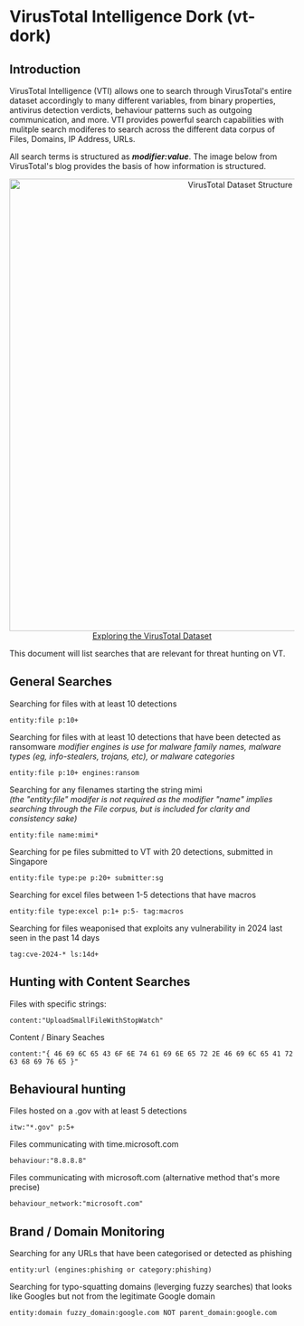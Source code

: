 # VirusTotal Intelligence Dork (vt-dork)

## Introduction

VirusTotal Intelligence (VTI) allows one to search through VirusTotal's entire dataset accordingly to many different variables, from binary properties, antivirus detection verdicts, behaviour patterns such as outgoing communication, and more. 
VTI provides powerful search capabilities with mulitple search modiferes to search across the different data corpus of Files, Domains, IP Address, URLs. <br>

All search terms is structured as ***modifier:value***.
The image below from VirusTotal's blog provides the basis of how information is structured. 

<p align="center">
  <img src="https://lh7-rt.googleusercontent.com/docsz/AD_4nXdJ1cLcETZLA8AQG4szbnYyDQdEk3zn9PTtfcf7pwun5Kf-pAhYxQPH5Rf02WL8rxGBklRa7uyCo04VctDMuGTeku6k_yLvna6MiDfpsyuUEveCg50ppeUzElUz4ZWSLR6l6p6uvrzRVR3aezkSAiDDNFU?key=fmyi2KLpW11xkeIveMXX7Q" width="800" alt="VirusTotal Dataset Structure"> <br>
<a href="https://blog.virustotal.com/2024/08/VT-S1-EffectiveResearch.html">Exploring the VirusTotal Dataset</a>
</p>

This document will list searches that are relevant for threat hunting on VT. 

## General Searches

Searching for files with at least 10 detections
```
entity:file p:10+
```

Searching for files with at least 10 detections that have been detected as ransomware
_modifier engines is use for malware family names, malware types (eg, info-stealers, trojans, etc), or malware categories_
```
entity:file p:10+ engines:ransom
```

Searching for any filenames starting the string mimi <br>
_(the "entity:file" modifer is not required as the modifier "name" implies searching through the File corpus, but is included for clarity and consistency sake)_

```
entity:file name:mimi* 
```

Searching for pe files submitted to VT with 20 detections, submitted in Singapore
```
entity:file type:pe p:20+ submitter:sg
```

Searching for excel files between 1-5 detections that have macros
```
entity:file type:excel p:1+ p:5- tag:macros
```

Searching for files weaponised that exploits any vulnerability in 2024 last seen in the past 14 days
```
tag:cve-2024-* ls:14d+ 
```

## Hunting with Content Searches 

Files with specific strings: 
```
content:"UploadSmallFileWithStopWatch"
```

Content / Binary Seaches
```
content:"{ 46 69 6C 65 43 6F 6E 74 61 69 6E 65 72 2E 46 69 6C 65 41 72 63 68 69 76 65 }"
```

## Behavioural hunting

Files hosted on a .gov with at least 5 detections
```
itw:"*.gov" p:5+
```

Files communicating with time.microsoft.com
```
behaviour:"8.8.8.8"
```

Files communicating with microsoft.com (alternative method that's more precise)
```
behaviour_network:"microsoft.com"
```


## Brand / Domain Monitoring

Searching for any URLs that have been categorised or detected as phishing
```
entity:url (engines:phishing or category:phishing)
```

Searching for typo-squatting domains (leverging fuzzy searches) that looks like Googles but not from the legitimate Google domain
```
entity:domain fuzzy_domain:google.com NOT parent_domain:google.com
```
